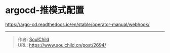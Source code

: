 # argocd-推模式配置

<!--more-->
https://argo-cd.readthedocs.io/en/stable/operator-manual/webhook/


---

> 作者: [SoulChild](https://www.soulchild.cn)  
> URL: https://www.soulchild.cn/post/2694/  

